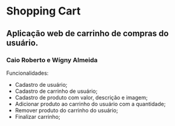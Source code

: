 # Shopping Cart

## Aplicação web de carrinho de compras do usuário.
### Caio Roberto e Wígny Almeida


Funcionalidades:
* Cadastro de usuário;
* Cadastro de carrinho de usuário;
* Cadastro de produto com valor, descrição e imagem;
* Adicionar produto ao carrinho do usuário com a quantidade;
* Remover produto do carrinho do usuário;
* Finalizar carrinho;
